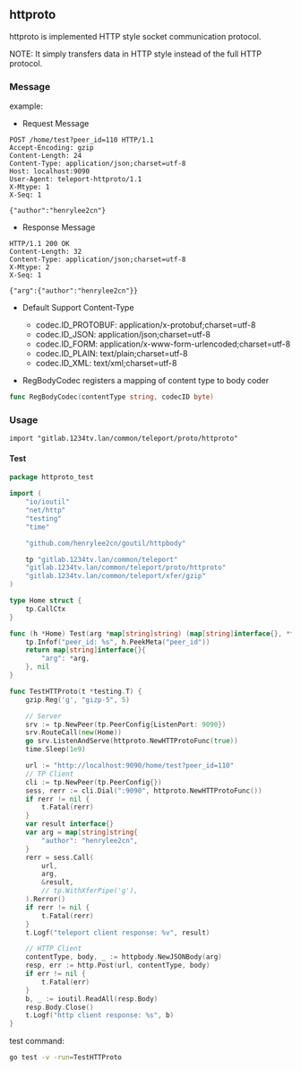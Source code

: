 ## httproto

httproto is implemented HTTP style socket communication protocol.

NOTE: It simply transfers data in HTTP style instead of the full HTTP protocol.

### Message

example:

- Request Message

```
POST /home/test?peer_id=110 HTTP/1.1
Accept-Encoding: gzip
Content-Length: 24
Content-Type: application/json;charset=utf-8
Host: localhost:9090
User-Agent: teleport-httproto/1.1
X-Mtype: 1
X-Seq: 1

{"author":"henrylee2cn"}
```

- Response Message

```
HTTP/1.1 200 OK
Content-Length: 32
Content-Type: application/json;charset=utf-8
X-Mtype: 2
X-Seq: 1

{"arg":{"author":"henrylee2cn"}}
```


- Default Support Content-Type
	- codec.ID_PROTOBUF: application/x-protobuf;charset=utf-8
	- codec.ID_JSON:     application/json;charset=utf-8
	- codec.ID_FORM:     application/x-www-form-urlencoded;charset=utf-8
	- codec.ID_PLAIN:    text/plain;charset=utf-8
	- codec.ID_XML:      text/xml;charset=utf-8


- RegBodyCodec registers a mapping of content type to body coder

```go
func RegBodyCodec(contentType string, codecID byte)
```

### Usage

`import "gitlab.1234tv.lan/common/teleport/proto/httproto"`

#### Test

```go
package httproto_test

import (
	"io/ioutil"
	"net/http"
	"testing"
	"time"

	"github.com/henrylee2cn/goutil/httpbody"

	tp "gitlab.1234tv.lan/common/teleport"
	"gitlab.1234tv.lan/common/teleport/proto/httproto"
	"gitlab.1234tv.lan/common/teleport/xfer/gzip"
)

type Home struct {
	tp.CallCtx
}

func (h *Home) Test(arg *map[string]string) (map[string]interface{}, *tp.Rerror) {
	tp.Infof("peer_id: %s", h.PeekMeta("peer_id"))
	return map[string]interface{}{
		"arg": *arg,
	}, nil
}

func TestHTTProto(t *testing.T) {
	gzip.Reg('g', "gizp-5", 5)

	// Server
	srv := tp.NewPeer(tp.PeerConfig{ListenPort: 9090})
	srv.RouteCall(new(Home))
	go srv.ListenAndServe(httproto.NewHTTProtoFunc(true))
	time.Sleep(1e9)

	url := "http://localhost:9090/home/test?peer_id=110"
	// TP Client
	cli := tp.NewPeer(tp.PeerConfig{})
	sess, rerr := cli.Dial(":9090", httproto.NewHTTProtoFunc())
	if rerr != nil {
		t.Fatal(rerr)
	}
	var result interface{}
	var arg = map[string]string{
		"author": "henrylee2cn",
	}
	rerr = sess.Call(
		url,
		arg,
		&result,
		// tp.WithXferPipe('g'),
	).Rerror()
	if rerr != nil {
		t.Fatal(rerr)
	}
	t.Logf("teleport client response: %v", result)

	// HTTP Client
	contentType, body, _ := httpbody.NewJSONBody(arg)
	resp, err := http.Post(url, contentType, body)
	if err != nil {
		t.Fatal(err)
	}
	b, _ := ioutil.ReadAll(resp.Body)
	resp.Body.Close()
	t.Logf("http client response: %s", b)
}
```

test command:

```sh
go test -v -run=TestHTTProto
```
